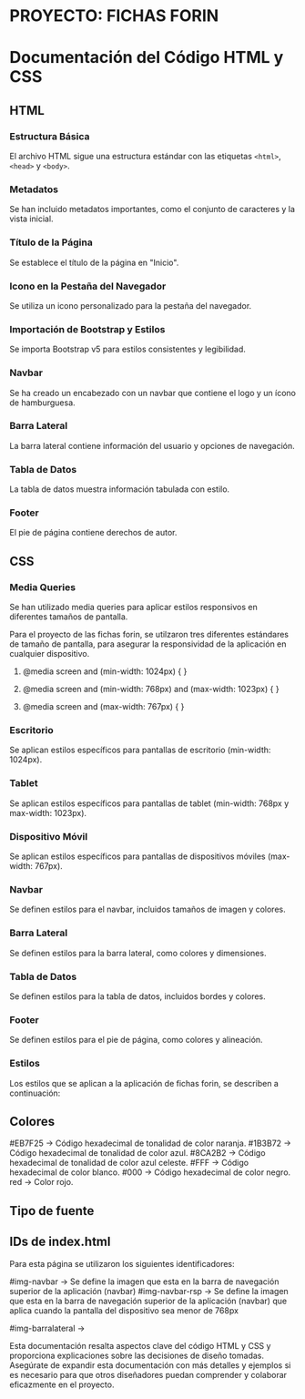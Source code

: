 # PROYECTO: FICHAS FORIN

# Documentación del Código HTML y CSS

## HTML

### Estructura Básica
El archivo HTML sigue una estructura estándar con las etiquetas `<html>`, `<head>` y `<body>`.

### Metadatos
Se han incluido metadatos importantes, como el conjunto de caracteres y la vista inicial.

### Título de la Página
Se establece el título de la página en "Inicio".

### Icono en la Pestaña del Navegador
Se utiliza un icono personalizado para la pestaña del navegador.

### Importación de Bootstrap y Estilos
Se importa Bootstrap v5 para estilos consistentes y legibilidad.

### Navbar
Se ha creado un encabezado con un navbar que contiene el logo y un ícono de hamburguesa.

### Barra Lateral
La barra lateral contiene información del usuario y opciones de navegación.

### Tabla de Datos
La tabla de datos muestra información tabulada con estilo.

### Footer
El pie de página contiene derechos de autor.

## CSS

### Media Queries
Se han utilizado media queries para aplicar estilos responsivos en diferentes tamaños de pantalla.

Para el proyecto de las fichas forin, se utilzaron tres diferentes estándares de tamaño de pantalla, para asegurar la responsividad de la aplicación en cualquier dispositivo.
  
  1. @media screen and (min-width: 1024px) {
     }
  
  2. @media screen and (min-width: 768px) and (max-width: 1023px) {
     }
  
  3. @media screen and (max-width: 767px) {
     }

### Escritorio
Se aplican estilos específicos para pantallas de escritorio (min-width: 1024px).

### Tablet
Se aplican estilos específicos para pantallas de tablet (min-width: 768px y max-width: 1023px).

### Dispositivo Móvil
Se aplican estilos específicos para pantallas de dispositivos móviles (max-width: 767px).

### Navbar
Se definen estilos para el navbar, incluidos tamaños de imagen y colores.

### Barra Lateral
Se definen estilos para la barra lateral, como colores y dimensiones.

### Tabla de Datos
Se definen estilos para la tabla de datos, incluidos bordes y colores.

### Footer
Se definen estilos para el pie de página, como colores y alineación.


### Estilos
Los estilos que se aplican a la aplicación de fichas forin, se describen a continuación:

## Colores

  #EB7F25 -> Código hexadecimal de tonalidad de color naranja.
  #1B3B72 -> Código hexadecimal de tonalidad de color azul.
  #8CA2B2 -> Código hexadecimal de tonalidad de color azul celeste.
  #FFF -> Código hexadecimal de color blanco.
  #000 -> Código hexadecimal de color negro.
  red -> Color rojo.

## Tipo de fuente


## IDs de index.html
Para esta página se utilizaron los siguientes identificadores:

<!-- HEADER -->
#img-navbar -> Se define la imagen que esta en la barra de navegación superior de la aplicación (navbar)
#img-navbar-rsp -> Se define la imagen que esta en la barra de navegación superior de la aplicación (navbar) que aplica cuando la pantalla del dispositivo sea menor de 768px

<!-- ASIDE -->
#img-barralateral -> 






Esta documentación resalta aspectos clave del código HTML y CSS y proporciona explicaciones sobre las decisiones de diseño tomadas. Asegúrate de expandir esta documentación con más detalles y ejemplos si es necesario para que otros diseñadores puedan comprender y colaborar eficazmente en el proyecto.
